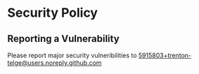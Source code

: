 # Security Policy

## Reporting a Vulnerability

Please report major security vulneribilities to 5915803+trenton-telge@users.noreply.github.com
